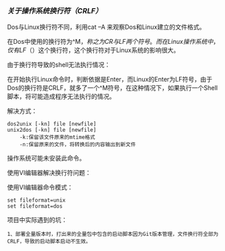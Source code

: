 ###	*关于操作系统换行符（CRLF）*
Dos与Linux换行符不同，利用cat –A 来观察Dos和Linux建立的文件格式。

在Dos中使用的换行符为^M$，称之为CR与LF两个符号。而在Linux操作系统中，仅有LF（$）这个换行符，这个换行符对于Linux系统的影响很大。

由于换行符导致的shell无法执行情况：

在开始执行Linux命令时，判断依据是Enter，而Linux的Enter为LF符号，由于Dos的换行符是CRLF，就多了一个^M符号，在这种情况下，如果执行一个Shell脚本，将可能造成程序无法执行的情况。

解决方式：

	dos2unix [-kn] file [newfile]
	unix2dos [-kn] file [newfile]
		-k:保留该文件原来的mtime格式
		-n:保留原来的文件，将转换后的内容输出到新文件

操作系统可能未安装此命令。
	
使用VI编辑器解决换行符问题：

使用VI编辑器命令模式：

	set fileformat=unix
	set fileformat=dos

项目中实际遇到的坑：

	1、部署全量版本时，打出来的全量包中包含的启动脚本因为Git版本管理，文件换行符全部为CRLF，导致的启动脚本启动不生效。
